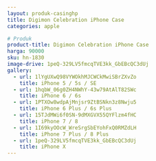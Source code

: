 ```yaml
---
layout: produk-casinghp
title: Digimon Celebration iPhone Case
categories: apple

# Produk
product-title: Digimon Celebration iPhone Case
harga: 90000
sku: hn-1830
image-drive: 1peQ-329LV5fmcqTVE3kk_GbEBcQC3dUj
gallery:
  - url: 1lYgUXwQ98VYWOkhMJCWCkMwiSBrZXvZo
    title: iPhone 5 / 5s / SE
  - url: 1hqbW_06g0ZH4NWhY-43w79AtAlT82SWc
    title: iPhone 6 / 6s
  - url: 1PTXOw8wdpAjMnjsr9ZtBSNkn3z8Nwju5
    title: iPhone 6 Plus / 6s Plus
  - url: 15TJdMWi6f0SN-9dMXGVX55QYFlzm4fHC
    title: iPhone 7 / 8
  - url: 1I69kyOOcW_WreSrgSbEYohFxQ0RMZdLH
    title: iPhone 7 Plus / 8 Plus
  - url: 1peQ-329LV5fmcqTVE3kk_GbEBcQC3dUj
    title: iPhone X
---
```

